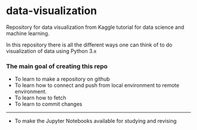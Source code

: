 # data-visualization
Repository for data visualization from Kaggle tutorial for data science and machine learning.

In this repository there is all the different ways one can think of to do visualization of data using Python 3.x

### The main goal of creating this repo
* To learn to make a repository on github
* To learn how to connect and push from local environment to remote environment.
* To learn how to fetch
* To learn to commit changes
___
* To make the Jupyter Notebooks available for studying and revising
